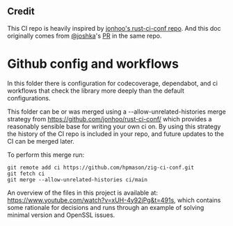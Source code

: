## Credit

This CI repo is heavily inspired by 
[jonhoo's rust-ci-conf repo](https://github.com/jonhoo/rust-ci-conf/). And this 
doc originally comes from [@joshka](https://github.com/joshka)'s 
[PR](https://github.com/jonhoo/rust-ci-conf/pull/10) in the same repo.

# Github config and workflows

In this folder there is configuration for codecoverage, dependabot, and ci
workflows that check the library more deeply than the default configurations.

This folder can be or was merged using a --allow-unrelated-histories merge
strategy from <https://github.com/jonhoo/rust-ci-conf/> which provides a
reasonably sensible base for writing your own ci on. By using this strategy
the history of the CI repo is included in your repo, and future updates to
the CI can be merged later.

To perform this merge run:

```shell
git remote add ci https://github.com/hpmason/zig-ci-conf.git
git fetch ci
git merge --allow-unrelated-histories ci/main
```

An overview of the files in this project is available at:
<https://www.youtube.com/watch?v=xUH-4y92jPg&t=491s>, which contains some
rationale for decisions and runs through an example of solving minimal version
and OpenSSL issues.
